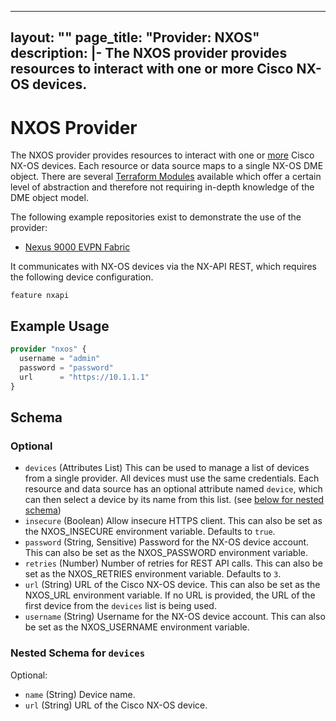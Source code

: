 
---
layout: ""
page_title: "Provider: NXOS"
description: |-
  The NXOS provider provides resources to interact with one or more Cisco NX-OS devices.
---

# NXOS Provider

The NXOS provider provides resources to interact with one or [more](https://registry.terraform.io/providers/netascode/nxos/latest/docs/guides/manage_multiple_devices) Cisco NX-OS devices. Each resource or data source maps to a single NX-OS DME object. There are several [Terraform Modules](https://registry.terraform.io/browse/modules?provider=nxos) available which offer a certain level of abstraction and therefore not requiring in-depth knowledge of the DME object model.

The following example repositories exist to demonstrate the use of the provider:

- [Nexus 9000 EVPN Fabric](https://github.com/netascode/terraform-nxos-evpn-example)

It communicates with NX-OS devices via the NX-API REST, which requires the following device configuration.

```
feature nxapi
```

## Example Usage

```terraform
provider "nxos" {
  username = "admin"
  password = "password"
  url      = "https://10.1.1.1"
}
```

<!-- schema generated by tfplugindocs -->
## Schema

### Optional

- `devices` (Attributes List) This can be used to manage a list of devices from a single provider. All devices must use the same credentials. Each resource and data source has an optional attribute named `device`, which can then select a device by its name from this list. (see [below for nested schema](#nestedatt--devices))
- `insecure` (Boolean) Allow insecure HTTPS client. This can also be set as the NXOS_INSECURE environment variable. Defaults to `true`.
- `password` (String, Sensitive) Password for the NX-OS device account. This can also be set as the NXOS_PASSWORD environment variable.
- `retries` (Number) Number of retries for REST API calls. This can also be set as the NXOS_RETRIES environment variable. Defaults to `3`.
- `url` (String) URL of the Cisco NX-OS device. This can also be set as the NXOS_URL environment variable. If no URL is provided, the URL of the first device from the `devices` list is being used.
- `username` (String) Username for the NX-OS device account. This can also be set as the NXOS_USERNAME environment variable.

<a id="nestedatt--devices"></a>
### Nested Schema for `devices`

Optional:

- `name` (String) Device name.
- `url` (String) URL of the Cisco NX-OS device.